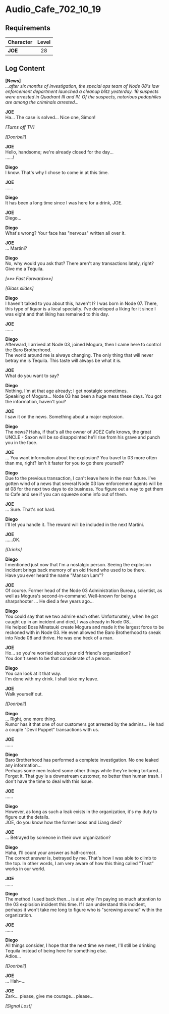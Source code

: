 # Audio_Cafe_702_10_19
## Requirements
|Character|Level|
|---------|:---:|
|**JOE**  | 28  |

## Log Content
**[News]**<br>
*...after six months of investigation, the special ops team of Node 08's law enforcement department launched a cleanup blitz yesterday. 16 suspects were arrested in Quadrant III and IV. Of the suspects, notorious pedophiles are among the criminals arrested...*

**JOE**<br>
Ha... The case is solved... Nice one, Simon!

*\[Turns off TV\]*

*\[Doorbell\]*

**JOE**<br>
Hello, handsome; we're already closed for the day...<br>
......!

**Diego**<br>
I know. That's why I chose to come in at this time.

**JOE**<br>
......

**Diego**<br>
It has been a long time since I was here for a drink, JOE.

**JOE**<br>
Diego...

**Diego**<br>
What's wrong? Your face has "nervous" written all over it.

**JOE**<br>
... Martini?

**Diego**<br>
No, why would you ask that? There aren't any transactions lately, right?<br>
Give me a Tequila.

*[»»» Fast Forward»»»]*

*\[Glass slides\]*

**Diego**<br>
I haven't talked to you about this, haven't I? I was born in Node 07. There, this type of liquor is a local specialty. I've developed a liking for it since I was eight and that liking has remained to this day.

**JOE**<br>
......

**Diego**<br>
Afterward, I arrived at Node 03, joined Mogura, then I came here to control the Baro Brotherhood.<br>
The world around me is always changing. The only thing that will never betray me is Tequila. This taste will always be what it is.

**JOE**<br>
What do you want to say?

**Diego**<br>
Nothing. I'm at that age already; I get nostalgic sometimes.<br>
Speaking of Mogura... Node 03 has been a huge mess these days. You got the information, haven't you?

**JOE**<br>
I saw it on the news. Something about a major explosion.

**Diego**<br>
The news? Haha, if that's all the owner of JOEZ Cafe knows, the great UNCLE \- Saxon will be so disappointed he'll rise from his grave and punch you in the face.

**JOE**<br>
... You want information about the explosion? You travel to 03 more often than me, right? Isn't it faster for you to go there yourself?

**Diego**<br>
Due to the previous transaction, I can't leave here in the near future. I've gotten wind of a news that several Node 03 law enforcement agents will be at 08 for the next two days to do business. You figure out a way to get them to Cafe and see if you can squeeze some info out of them.

**JOE**<br>
... Sure. That's not hard.

**Diego**<br>
I'll let you handle it. The reward will be included in the next Martini.

**JOE**<br>
......OK.

*\[Drinks\]*

**Diego**<br>
I mentioned just now that I'm a nostalgic person. Seeing the explosion incident brings back memory of an old friend who used to be there.<br>
Have you ever heard the name "Manson Lam"?

**JOE**<br>
Of course. Former head of the Node 03 Administration Bureau, scientist, as well as Mogura's second\-in\-command. Well\-known for being a sharpshooter ... He died a few years ago...

**Diego**<br>
You could say that we two admire each other. Unfortunately, when he got caught up in an incident and died, I was already in Node 08...<br>
He helped Boss Minatsuki create Mogura and made it the largest force to be reckoned with in Node 03. He even allowed the Baro Brotherhood to sneak into Node 08 and thrive. He was one heck of a man.

**JOE**<br>
Ho... so you're worried about your old friend's organization? <br>
You don't seem to be that considerate of a person.

**Diego**<br>
You can look at it that way.<br>
I'm done with my drink. I shall take my leave.

**JOE**<br>
Walk yourself out.

*\[Doorbell\]*

**Diego**<br>
... Right, one more thing.<br>
Rumor has it that one of our customers got arrested by the admins... He had a couple "Devil Puppet" transactions with us.

**JOE**<br>
......

**Diego**<br>
Baro Brotherhood has performed a complete investigation. No one leaked any information...<br>
Perhaps some men leaked some other things while they're being tortured...<br>
Forget it. That guy is a downstream customer, no better than human trash. I don't have the time to deal with this issue.

**JOE**<br>
......

**Diego**<br>
However, as long as such a leak exists in the organization, it's my duty to figure out the details.<br>
JOE, do you know how the former boss and Liang died?

**JOE**<br>
... Betrayed by someone in their own organization?

**Diego**<br>
Haha, I'll count your answer as half\-correct.<br>
The correct answer is, betrayed by me. That's how I was able to climb to the top. In other words, I am very aware of how this thing called "Trust" works in our world.

**JOE**<br>
......

**Diego**<br>
The method I used back then... is also why I'm paying so much attention to the 03 explosion incident this time. If I can understand this incident, perhaps it won't take me long to figure who is "screwing around" within the organization.

**JOE**<br>
......

**Diego**<br>
All things consider, I hope that the next time we meet, I'll still be drinking Tequila instead of being here for something else.<br>
Adios...

*\[Doorbell\]*

**JOE**<br>
... Hah~...

**JOE**<br>
Zark... please, give me courage... please...

*[Signal Lost]*
